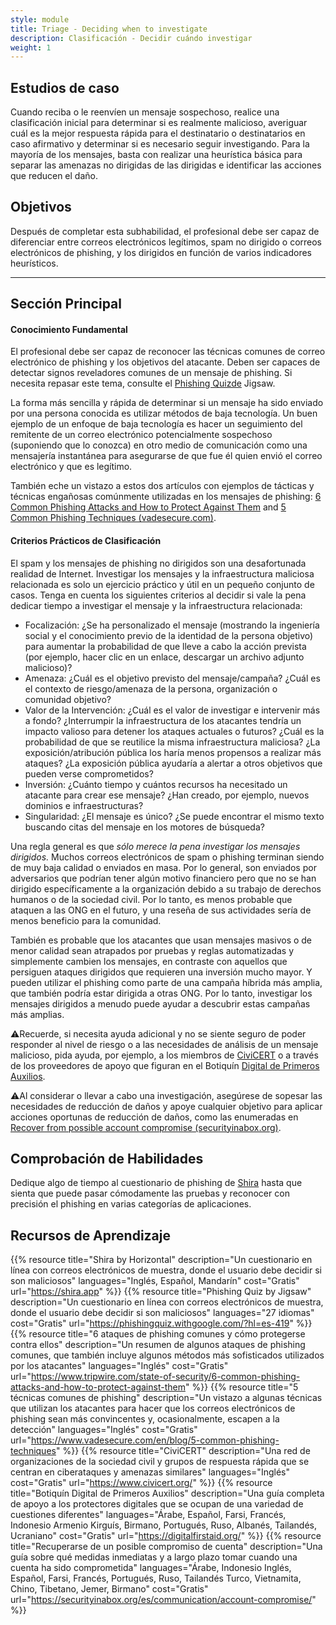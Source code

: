 ```yaml
---
style: module
title: Triage - Deciding when to investigate
description: Clasificación - Decidir cuándo investigar
weight: 1
---
```


## Estudios de caso

Cuando reciba o le reenvíen un mensaje sospechoso, realice una clasificación inicial para determinar si es realmente malicioso, averiguar cuál es la mejor respuesta rápida para el destinatario o destinatarios en caso afirmativo y determinar si es necesario seguir investigando. Para la mayoría de los mensajes, basta con realizar una heurística básica para separar las amenazas no dirigidas de las dirigidas e identificar las acciones que reducen el daño.

## Objetivos

Después de completar esta subhabilidad, el profesional debe ser capaz de diferenciar entre correos electrónicos legítimos, spam no dirigido o correos electrónicos de phishing, y los dirigidos en función de varios indicadores heurísticos.

---
## Sección Principal

#### Conocimiento Fundamental

El profesional debe ser capaz de reconocer las técnicas comunes de correo electrónico de phishing y los objetivos del atacante. Deben ser capaces de detectar signos reveladores comunes de un mensaje de phishing. Si necesita repasar este tema, consulte el [Phishing Quizde](https://phishingquiz.withgoogle.com/) Jigsaw.

La forma más sencilla y rápida de determinar si un mensaje ha sido enviado por una persona conocida es utilizar métodos de baja tecnología. Un buen ejemplo de un enfoque de baja tecnología es hacer un seguimiento del remitente de un correo electrónico potencialmente sospechoso (suponiendo que lo conozca) en otro medio de comunicación como una mensajería instantánea para asegurarse de que fue él quien envió el correo electrónico y que es legítimo.

También eche un vistazo a estos dos artículos con ejemplos de tácticas y técnicas engañosas comúnmente utilizadas en los mensajes de phishing: [6 Common Phishing Attacks and How to Protect Against Them](https://www.tripwire.com/state-of-security/6-common-phishing-attacks-and-how-to-protect-against-them) and [5 Common Phishing Techniques (vadesecure.com)](https://www.vadesecure.com/en/blog/5-common-phishing-techniques).

#### Criterios Prácticos de Clasificación

El spam y los mensajes de phishing no dirigidos son una desafortunada realidad de Internet. Investigar los mensajes y la infraestructura maliciosa relacionada es solo un ejercicio práctico y útil en un pequeño conjunto de casos. Tenga en cuenta los siguientes criterios al decidir si vale la pena dedicar tiempo a investigar el mensaje y la infraestructura relacionada:

- Focalización: ¿Se ha personalizado el mensaje (mostrando la ingeniería social y el conocimiento previo de la identidad de la persona objetivo) para aumentar la probabilidad de que lleve a cabo la acción prevista (por ejemplo, hacer clic en un enlace, descargar un archivo adjunto malicioso)?
- Amenaza: ¿Cuál es el objetivo previsto del mensaje/campaña? ¿Cuál es el contexto de riesgo/amenaza de la persona, organización o comunidad objetivo?
- Valor de la Intervención: ¿Cuál es el valor de investigar e intervenir más a fondo? ¿Interrumpir la infraestructura de los atacantes tendría un impacto valioso para detener los ataques actuales o futuros? ¿Cuál es la probabilidad de que se reutilice la misma infraestructura maliciosa? ¿La exposición/atribución pública los haría menos propensos a realizar más ataques? ¿La exposición pública ayudaría a alertar a otros objetivos que pueden verse comprometidos?
- Inversión: ¿Cuánto tiempo y cuántos recursos ha necesitado un atacante para crear ese mensaje? ¿Han creado, por ejemplo, nuevos dominios e infraestructuras?
- Singularidad: ¿El mensaje es único? ¿Se puede encontrar el mismo texto buscando citas del mensaje en los motores de búsqueda?

Una regla general es que _sólo merece la pena investigar los mensajes dirigidos._ Muchos correos electrónicos de spam o phishing terminan siendo de muy baja calidad o enviados en masa. Por lo general, son enviados por adversarios que podrían tener algún motivo financiero pero que no se han dirigido específicamente a la organización debido a su trabajo de derechos humanos o de la sociedad civil. Por lo tanto, es menos probable que ataquen a las ONG en el futuro, y una reseña de sus actividades sería de menos beneficio para la comunidad.

También es probable que los atacantes que usan mensajes masivos o de menor calidad sean atrapados por pruebas y reglas automatizadas y simplemente cambien los mensajes, en contraste con aquellos que persiguen ataques dirigidos que requieren una inversión mucho mayor. Y pueden utilizar el phishing como parte de una campaña híbrida más amplia, que también podría estar dirigida a otras ONG. Por lo tanto, investigar los mensajes dirigidos a menudo puede ayudar a descubrir estas campañas más amplias.

⚠️Recuerde, si necesita ayuda adicional y no se siente seguro de poder responder al nivel de riesgo o a las necesidades de análisis de un mensaje malicioso, pida ayuda, por ejemplo, a los miembros de [CiviCERT](https://www.civicert.org/) o a través de los proveedores de apoyo que figuran en el Botiquín [Digital de Primeros Auxilios](https://digitalfirstaid.org/).

⚠️Al considerar o llevar a cabo una investigación, asegúrese de sopesar las necesidades de reducción de daños y apoye cualquier objetivo para aplicar acciones oportunas de reducción de daños, como las enumeradas en [Recover from possible account compromise (securityinabox.org)](https://securityinabox.org/en/communication/account-compromise/).

## Comprobación de Habilidades

Dedique algo de tiempo al cuestionario de phishing de [Shira](https://shira.app/) hasta que sienta que puede pasar cómodamente las pruebas y reconocer con precisión el phishing en varias categorías de aplicaciones.

## Recursos de Aprendizaje

{{% resource title="Shira by Horizontal" description="Un cuestionario en línea con correos electrónicos de muestra, donde el usuario debe decidir si son maliciosos" languages="Inglés, Español, Mandarín" cost="Gratis" url="https://shira.app" %}}
{{% resource title="Phishing Quiz by Jigsaw" description="Un cuestionario en línea con correos electrónicos de muestra, donde el usuario debe decidir si son maliciosos" languages="27 idiomas" cost="Gratis" url="https://phishingquiz.withgoogle.com/?hl=es-419" %}}
{{% resource title="6 ataques de phishing comunes y cómo protegerse contra ellos" description="Un resumen de algunos ataques de phishing comunes, que también incluye algunos métodos más sofisticados utilizados por los atacantes" languages="Inglés" cost="Gratis" url="https://www.tripwire.com/state-of-security/6-common-phishing-attacks-and-how-to-protect-against-them" %}}
{{% resource title="5 técnicas comunes de phishing" description="Un vistazo a algunas técnicas que utilizan los atacantes para hacer que los correos electrónicos de phishing sean más convincentes y, ocasionalmente, escapen a la detección" languages="Inglés" cost="Gratis" url="https://www.vadesecure.com/en/blog/5-common-phishing-techniques" %}}
{{% resource title="CiviCERT" description="Una red de organizaciones de la sociedad civil y grupos de respuesta rápida que se centran en ciberataques y amenazas similares" languages="Inglés" cost="Gratis" url="https://www.civicert.org/" %}}
{{% resource title="Botiquín Digital de Primeros Auxilios" description="Una guía completa de apoyo a los protectores digitales que se ocupan de una variedad de cuestiones diferentes" languages="Árabe, Español, Farsi, Francés, Indonesio Armenio Kirguís, Birmano, Portugués, Ruso, Albanés, Tailandés, Ucraniano" cost="Gratis" url="https://digitalfirstaid.org/" %}}
{{% resource title="Recuperarse de un posible compromiso de cuenta" description="Una guía sobre qué medidas inmediatas y a largo plazo tomar cuando una cuenta ha sido comprometida" languages="Árabe, Indonesio Inglés, Español, Farsi, Francés, Portugués, Ruso, Tailandés Turco, Vietnamita, Chino, Tibetano, Jemer, Birmano" cost="Gratis" url="https://securityinabox.org/es/communication/account-compromise/" %}}